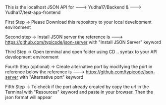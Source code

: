This is the localhost JSON API for 
 ---> Yudha17/Backend & ---> Yudha17/test-app-frontend
 
 First Step -> Please Download this repository to your local development environment
 
 Second step -> Install JSON server
                the reference is ---> https://github.com/typicode/json-server with "Install JSON Server" keyword
                
 Third Step -> Open terminal and open folder using CD .. syntax to your API development environment
 
 Fourth Step (optional) -> Create alternative port by modifying the port in reference below
                           the reference is ---> https://github.com/typicode/json-server with "Alternative port" keyword
                           
 Fifth Step -> To check if the port already created by copy the url in the Terminal with "Resources" keyword and paste in your browser. Then the json format will appear
               

               
                
  
             
 
